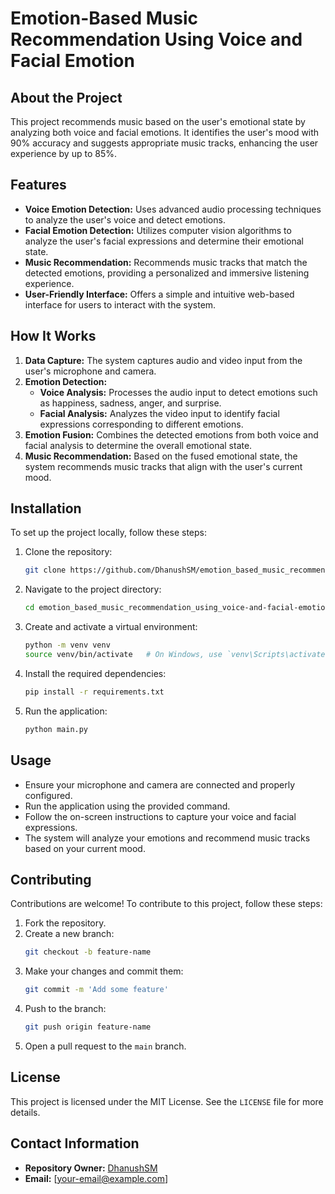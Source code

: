 # Emotion-Based Music Recommendation Using Voice and Facial Emotion

## About the Project
This project recommends music based on the user's emotional state by analyzing both voice and facial emotions. It identifies the user's mood with 90% accuracy and suggests appropriate music tracks, enhancing the user experience by up to 85%.

## Features
- **Voice Emotion Detection:** Uses advanced audio processing techniques to analyze the user's voice and detect emotions.
- **Facial Emotion Detection:** Utilizes computer vision algorithms to analyze the user's facial expressions and determine their emotional state.
- **Music Recommendation:** Recommends music tracks that match the detected emotions, providing a personalized and immersive listening experience.
- **User-Friendly Interface:** Offers a simple and intuitive web-based interface for users to interact with the system.

## How It Works
1. **Data Capture:** The system captures audio and video input from the user's microphone and camera.
2. **Emotion Detection:** 
   - **Voice Analysis:** Processes the audio input to detect emotions such as happiness, sadness, anger, and surprise.
   - **Facial Analysis:** Analyzes the video input to identify facial expressions corresponding to different emotions.
3. **Emotion Fusion:** Combines the detected emotions from both voice and facial analysis to determine the overall emotional state.
4. **Music Recommendation:** Based on the fused emotional state, the system recommends music tracks that align with the user's current mood.

## Installation
To set up the project locally, follow these steps:

1. Clone the repository:
    ```bash
    git clone https://github.com/DhanushSM/emotion_based_music_recommendation_using_voice-and-facial-emotion.git
    ```
2. Navigate to the project directory:
    ```bash
    cd emotion_based_music_recommendation_using_voice-and-facial-emotion
    ```
3. Create and activate a virtual environment:
    ```bash
    python -m venv venv
    source venv/bin/activate   # On Windows, use `venv\Scripts\activate`
    ```
4. Install the required dependencies:
    ```bash
    pip install -r requirements.txt
    ```
5. Run the application:
    ```bash
    python main.py
    ```

## Usage
- Ensure your microphone and camera are connected and properly configured.
- Run the application using the provided command.
- Follow the on-screen instructions to capture your voice and facial expressions.
- The system will analyze your emotions and recommend music tracks based on your current mood.

## Contributing
Contributions are welcome! To contribute to this project, follow these steps:

1. Fork the repository.
2. Create a new branch:
    ```bash
    git checkout -b feature-name
    ```
3. Make your changes and commit them:
    ```bash
    git commit -m 'Add some feature'
    ```
4. Push to the branch:
    ```bash
    git push origin feature-name
    ```
5. Open a pull request to the `main` branch.

## License
This project is licensed under the MIT License. See the `LICENSE` file for more details.

## Contact Information
- **Repository Owner:** [DhanushSM](https://github.com/DhanushSM)
- **Email:** [your-email@example.com]
